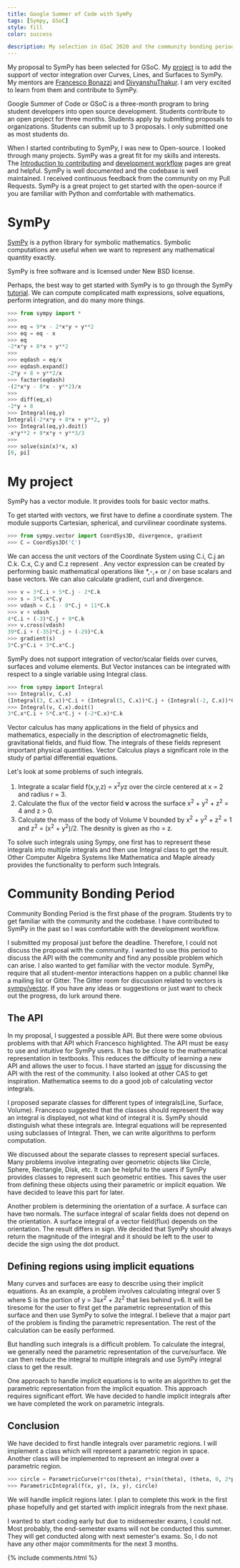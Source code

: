 ```yaml
---
title: Google Summer of Code with SymPy
tags: [Sympy, GSoC]
style: fill
color: success

description: My selection in GSoC 2020 and the community bonding period.
---
```


My proposal to SymPy has been selected for GSoC. My [project](https://summerofcode.withgoogle.com/organizations/4831132022996992/#6273573989122048) is to add the support of vector integration over Curves, Lines, and Surfaces to SymPy. My mentors are [Francesco Bonazzi](https://github.com/Upabjojr) and [DivyanshuThakur](https://github.com/divyanshu132). I am very excited to learn from them and contribute to SymPy.

Google Summer of Code or GSoC is a three-month program to bring student developers into open source development. Students contribute to an open project for three months. Students apply by submitting proposals to organizations. Students can submit up to 3 proposals. I only submitted one as most students do. 

When I started contributing to SymPy, I was new to Open-source. I looked through many projects. SymPy was a great fit for my skills and interests. The [Introduction to contributing](https://github.com/sympy/sympy/wiki/Introduction-to-contributing) and [development workflow](https://github.com/sympy/sympy/wiki/Development-workflow) pages are great and helpful. SymPy is well documented and the codebase is well maintained. I received continuous feedback from the community on my Pull Requests. SymPy is a great project to get started with the open-source if you are familiar with Python and comfortable with mathematics.

# SymPy
[SymPy](https://www.sympy.org/en/index.html) is a python library for symbolic mathematics. Symbolic computations are useful when we want to represent any mathematical quantity exactly. 

SymPy is free software and is licensed under New BSD license. 

Perhaps, the best way to get started with SymPy is to go through the SymPy [tutorial](https://docs.sympy.org/latest/tutorial/index.html). We can compute complicated math expressions, solve equations, perform integration, and do many more things. 

```python
>>> from sympy import *
>>>
>>> eq = 9*x - 2*x*y + y**2
>>> eq = eq - x
>>> eq
-2*x*y + 8*x + y**2
>>>
>>> eqdash = eq/x
>>> eqdash.expand()
-2*y + 8 + y**2/x
>>> factor(eqdash)
-(2*x*y - 8*x - y**2)/x
>>>
>>> diff(eq,x)
-2*y + 8
>>> Integral(eq,y)
Integral(-2*x*y + 8*x + y**2, y)
>>> Integral(eq,y).doit()
-x*y**2 + 8*x*y + y**3/3
>>>
>>> solve(sin(x)*x, x)
[0, pi]
```
# My project
SymPy has a vector module. It provides tools for basic vector maths. 

To get started with vectors, we first have to define a coordinate system. The module supports Cartesian, spherical, and curvilinear coordinate systems. 

```python
>>> from sympy.vector import CoordSys3D, divergence, gradient
>>> C = CoordSys3D('C')
``` 

We can access the unit vectors of the Coordinate System using C.i, C.j an C.k. C.x, C.y and C.z represent . Any vector expression can be created by performing basic mathematical operations like *,-,+ or / on base scalars and base vectors. We can also calculate gradient, curl and divergence.
```python
>>> v = 3*C.i + 5*C.j - 2*C.k
>>> s = 3*C.x*C.y
>>> vdash = C.i - 8*C.j + 11*C.k 
>>> v + vdash
4*C.i + (-3)*C.j + 9*C.k
>>> v.cross(vdash)
39*C.i + (-35)*C.j + (-29)*C.k
>>> gradient(s)
3*C.y*C.i + 3*C.x*C.j
```
SymPy does not support integration of vector/scalar fields over curves, surfaces and volume elements. But Vector instances can be integrated with respect to a single variable using Integral class.
```python
>>> from sympy import Integral
>>> Integral(v, C.x)
(Integral(3, C.x))*C.i + (Integral(5, C.x))*C.j + (Integral(-2, C.x))*C.k
>>> Integral(v, C.x).doit()
3*C.x*C.i + 5*C.x*C.j + (-2*C.x)*C.k
```

Vector calculus has many applications in the field of physics and mathematics, especially in the description of electromagnetic fields, gravitational fields, and fluid flow. The integrals of these fields represent important physical quantities. Vector Calculus plays a significant role in the study of partial differential equations. 

Let's look at some problems of such integrals. 
1. Integrate a scalar field f(x,y,z) = x<sup>2</sup>*y*z over the circle centered at x = 2 and radius r = 3.
2. Calculate the flux of the vector field **v** across the surface x<sup>2</sup> + y<sup>2</sup> + z<sup>2</sup> = 4 and z > 0. 
3. Calculate the mass of the body of Volume V bounded by x<sup>2</sup> + y<sup>2</sup> + z<sup>2</sup> = 1 and z<sup>2</sup> = (x<sup>2</sup> + y<sup>2</sup>)/2. The desnity is given as rho = z. 

To solve such integrals using Sympy, one first has to represent these integrals into multiple integrals and then use Integral class to get the result. Other Computer Algebra Systems like Mathematica and Maple already provides the functionality to perform such Integrals. 

# Community Bonding Period
Community Bonding Period is the first phase of the program. Students try to get familiar with the community and the codebase. I have contributed to SymPy in the past so I was comfortable with the development workflow. 

I submitted my proposal just before the deadline. Therefore, I could not discuss the proposal with the community. I wanted to use this period to discuss the API with the community and find any possible problem which can arise. I also wanted to get familiar with the vector module. SymPy, require that all student-mentor interactions happen on a public channel like a mailing list or Gitter. The Gitter room for discussion related to vectors is [sympy/vector](https://gitter.im/sympy/vector). If you have any ideas or suggestions or just want to check out the progress, do lurk around there. 

## The API
In my proposal, I suggested a possible API. But there were some obvious problems with that API which Francesco highlighted. The API must be easy to use and intuitive for SymPy users. It has to be close to the mathematical representation in textbooks. This reduces the difficulty of learning a new API and allows the user to focus. I have started an [issue](https://github.com/sympy/sympy/issues/19320) for discussing the API with the rest of the community. I also looked at other CAS to get inspiration. Mathematica seems to do a good job of calculating vector integrals. 

I proposed separate classes for different types of integrals(Line, Surface, Volume). Francesco suggested that the classes should represent the way an integral is displayed, not what kind of integral it is. SymPy should distinguish what these integrals are. Integral equations will be represented using subclasses of Integral. Then, we can write algorithms to perform computation.

We discussed about the separate classes to represent special surfaces. Many problems involve integrating over geometric objects like Circle, Sphere, Rectangle, Disk, etc. It can be helpful to the users if SymPy provides classes to represent such geometric entities. This saves the user from defining these objects using their parametric or implicit equation. We have decided to leave this part for later.

Another problem is determining the orientation of a surface. A surface can have two normals. The surface integral of scalar fields does not depend on the orientation. A surface integral of a vector field(flux) depends on the orientation. The result differs in sign. We decided that SymPy should always return the magnitude of the integral and it should be left to the user to decide the sign using the dot product.
      
## Defining regions using implicit equations
Many curves and surfaces are easy to describe using their implicit equations. As an example, a problem involves calculating integral over S where S is the portion of y = 3s*x<sup>2</sup> + 3*z<sup>2</sup> that lies behind y=6. It will be tiresome for the user to first get the parametric representation of this surface and then use SymPy to solve the integral. I believe that a major part of the problem is finding the parametric representation. The rest of the calculation can be easily performed.

But handling such integrals is a difficult problem. To calculate the integral, we generally need the parametric representation of the curve/surface. We can then reduce the integral to multiple integrals and use SymPy integral class to get the result. 

One approach to handle implicit equations is to write an algorithm to get the parametric representation from the implicit equation. This approach requires significant effort. We have decided to handle implicit integrals after we have completed the work on parametric integrals. 

## Conclusion
We have decided to first handle integrals over parametric regions. I will implement a class which will represent a parametric region in space. Another class will be implemented to represent an integral over a parametric region.

```python
>>> circle = ParametricCurve(r*cos(theta), r*sin(theta), (theta, 0, 2*pi), (r, 0, 1))
>>> ParametricIntegral(f(x, y), (x, y), circle)
``` 
 
We will handle implicit regions later. I plan to complete this work in the first phase hopefully and get started with implicit integrals from the next phase.
 
I wanted to start coding early but due to midsemester exams, I could not. Most probably, the end-semester exams will not be conducted this summer. They will get conducted along with next semester's exams. So, I do not have any other major commitments for the next 3 months.

{% include comments.html %}

